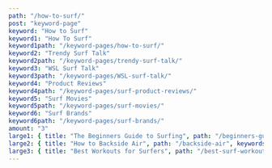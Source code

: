 ```yaml
---
path: "/how-to-surf/"
post: "keyword-page"
keyword: "How to Surf"
keyword1: "How To Surf"
keyword1path: "/keyword-pages/how-to-surf/"
keyword2: "Trendy Surf Talk"
keyword2path: "/keyword-pages/trendy-surf-talk/"
keyword3: "WSL Surf Talk"
keyword3path: "/keyword-pages/WSL-surf-talk/"
keyword4: "Product Reviews"
keyword4path: "/keyword-pages/surf-product-reviews/"
keyword5: "Surf Movies"
keyword5path: "/keyword-pages/surf-movies/"
keyword6: "Surf Brands"
keyword6path: "/keyword-pages/surf-brands/"
amount: "3"
large1: { title: "The Beginners Guide to Surfing", path: "/beginners-guide-to-surfing", keywords: "How to Surf", desc: "If you are just getting started, this is the best guide to help you not only get up on your first session out surfing, but also have fun doing it.", }
large2: { title: "How to Backside Air", path: "/backside-air", keywords: "How To Surf", desc: "Want to learn how to do a Backside Airs? Easy just simply read this guide and apply it next time you go surfing. You will get the backside air down in no time!!", }
large3: { title: "Best Workouts for Surfers", path: "/best-surf-workouts", keywords: "How To Surf • Trendy Surf Talk", desc: "Most of us are stuck in quarentine and wish we were out surfing, one way we can make sure our next session is great is to work on the muscles used in surfing with this workout guide!", }
---
```

